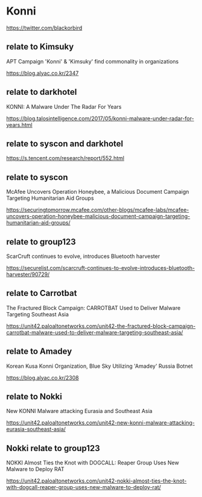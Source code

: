 # Konni 
https://twitter.com/blackorbird

## relate to Kimsuky

APT Campaign 'Konni' & 'Kimsuky' find commonality in organizations

https://blog.alyac.co.kr/2347


## relate to darkhotel

KONNI: A Malware Under The Radar For Years

https://blog.talosintelligence.com/2017/05/konni-malware-under-radar-for-years.html

## relate to syscon and darkhotel

https://s.tencent.com/research/report/552.html

## relate to syscon

McAfee Uncovers Operation Honeybee, a Malicious Document Campaign Targeting Humanitarian Aid Groups

https://securingtomorrow.mcafee.com/other-blogs/mcafee-labs/mcafee-uncovers-operation-honeybee-malicious-document-campaign-targeting-humanitarian-aid-groups/

## relate to group123

ScarCruft continues to evolve, introduces Bluetooth harvester

https://securelist.com/scarcruft-continues-to-evolve-introduces-bluetooth-harvester/90729/

## relate to Carrotbat

The Fractured Block Campaign: CARROTBAT Used to Deliver Malware Targeting Southeast Asia

https://unit42.paloaltonetworks.com/unit42-the-fractured-block-campaign-carrotbat-malware-used-to-deliver-malware-targeting-southeast-asia/

## relate to Amadey
Korean Kusa Konni Organization, Blue Sky Utilizing 'Amadey' Russia Botnet 

https://blog.alyac.co.kr/2308


## relate to Nokki

New KONNI Malware attacking Eurasia and Southeast Asia

https://unit42.paloaltonetworks.com/unit42-new-konni-malware-attacking-eurasia-southeast-asia/


## Nokki relate to group123

NOKKI Almost Ties the Knot with DOGCALL: Reaper Group Uses New Malware to Deploy RAT

https://unit42.paloaltonetworks.com/unit42-nokki-almost-ties-the-knot-with-dogcall-reaper-group-uses-new-malware-to-deploy-rat/





